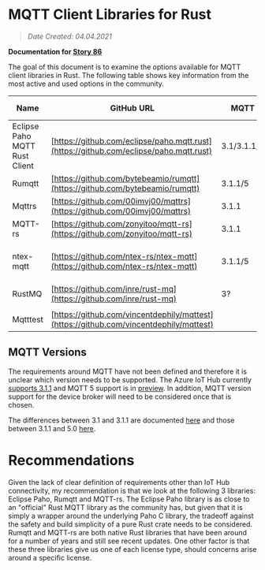 # MQTT Client Libraries for Rust

>*Date Created: 04.04.2021*

**Documentation for [Story 86](https://softwaredefinedvehicle.visualstudio.com/SoftwareDefinedVehicle/_workitems/edit/86)**

The goal of this document is to examine the options available for MQTT client libraries in Rust. The following table shows key information from the most active and used options in the community.

| Name                          | GitHub URL                                                                             | MQTT        | Downloads | Contributors | Commits | Last Commit | License    | Notes                                                                                                                             |
| ----------------------------- | -------------------------------------------------------------------------------------- | ----------- | --------- | ------------ | ------- | ----------- | ---------- | --------------------------------------------------------------------------------------------------------------------------------- |
| Eclipse Paho MQTT Rust Client | [https://github.com/eclipse/paho.mqtt.rust](https://github.com/eclipse/paho.mqtt.rust) | 3.1/3.1.1/5 | 24k       | 7            | 244     | 1/1/2021    | EPL        | This is an FFI wrapper around the Paho C MQTT library.  https://www.eclipse.org/paho/index.php?page=clients/rust/index.php        |
| Rumqtt                        | [https://github.com/bytebeamio/rumqtt](https://github.com/bytebeamio/rumqtt)           | 3.1.1/5     | 10k/20k   | 24           | 230     | 3/25/3021   | Apache-2.0 |                                                                                                                                   |
| Mqttrs                        | [https://github.com/00imvj00/mqttrs](https://github.com/00imvj00/mqttrs)               | 3.1.1       | 5k        | 6            | 132     | 1/10/2021   | Apache-2.0 |                                                                                                                                   |
| MQTT-rs                       | [https://github.com/zonyitoo/mqtt-rs](https://github.com/zonyitoo/mqtt-rs)             | 3.1.1       | 33k       | 11           | 130     | 3/28/2021   | MIT        |                                                                                                                                   |
| ntex-mqtt                     | [https://github.com/ntex-rs/ntex-mqtt](https://github.com/ntex-rs/ntex-mqtt)           | 3.1.1/5     | 4k        | 6\*          | 358     | 4/3/2021    | MIT        | Client/Server Framework. Based on ntex (https://docs.rs/ntex/0.3.6/ntex/).  \*Microsoft contributors: Nikolay Kim and Max Gortman |
| RustMQ                        | [https://github.com/inre/rust-mq](https://github.com/inre/rust-mq)                     | 3?          | 5k        | 10           | 127     | 12/9/2020   | MIT        |                                                                                                                                   |
|                               |                                                                                        |             |           |              |         |             |            |                                                                                                                                   |
| Mqtttest                      | [https://github.com/vincentdephily/mqttest](https://github.com/vincentdephily/mqttest) |             |           |              |         |             | Apache-2.0 | MQTT Server designed for unit testing clients.                                                                                    |

## MQTT Versions

The requirements around MQTT have not been defined and therefore it is unclear which version needs to be supported. The Azure IoT Hub currently [supports 3.1.1](https://docs.microsoft.com/en-us/azure/iot-hub/iot-hub-mqtt-support) and MQTT 5 support is in [preview](https://docs.microsoft.com/en-us/azure/iot-hub/iot-hub-mqtt-5). In addition, MQTT version support for the device broker will need to be considered once that is chosen.

The differences between 3.1 and 3.1.1 are documented [here](https://github.com/mqtt/mqtt.org/wiki/Differences-between-3.1.0-and-3.1.1) and those between 3.1.1 and 5.0 [here](https://github.com/mqtt/mqtt.org/wiki/Differences-between-3.1.1-and-5.0).

# Recommendations 

Given the lack of clear definition of requirements other than IoT Hub connectivity, my recommendation is that we look at the following 3 libraries: Eclipse Paho, Rumqtt and MQTT-rs.  The Eclipse Paho library is as close to an "official" Rust MQTT library as the community has, but given that it is simply a wrapper around the underlying Paho C library, the tradeoff against the safety and build simplicity of a pure Rust crate needs to be considered. Rumqtt and MQTT-rs are both native Rust libraries that have been around for a number of years and still see recent updates. One other factor is that these three libraries give us one of each license type, should concerns arise around a specific license.

